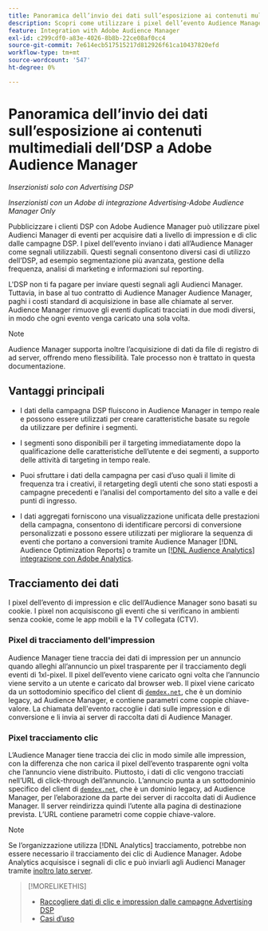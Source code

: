 ```yaml
---
title: Panoramica dell’invio dei dati sull’esposizione ai contenuti multimediali dell’DSP a Adobe Audience Manager
description: Scopri come utilizzare i pixel dell’evento Audience Manager per acquisire dati a livello di impression e clic dalle campagne Advertising DSP
feature: Integration with Adobe Audience Manager
exl-id: c299cdf0-a83e-4026-8b8b-22ce08af0cc4
source-git-commit: 7e614ecb517515217d812926f61ca10437820efd
workflow-type: tm+mt
source-wordcount: '547'
ht-degree: 0%

---
```


# Panoramica dell’invio dei dati sull’esposizione ai contenuti multimediali dell’DSP a Adobe Audience Manager

*Inserzionisti solo con Advertising DSP*

*Inserzionisti con un Adobe di integrazione Advertising-Adobe Audience Manager Only*

Pubblicizzare i clienti DSP con Adobe Audience Manager può utilizzare pixel Audienci Manager di eventi per acquisire dati a livello di impression e di clic dalle campagne DSP. I pixel dell’evento inviano i dati all’Audience Manager come segnali utilizzabili. Questi segnali consentono diversi casi di utilizzo dell’DSP, ad esempio segmentazione più avanzata, gestione della frequenza, analisi di marketing e informazioni sul reporting.

L&#39;DSP non ti fa pagare per inviare questi segnali agli Audienci Manager. Tuttavia, in base al tuo contratto di Audience Manager Audience Manager, paghi i costi standard di acquisizione in base alle chiamate al server. Audience Manager rimuove gli eventi duplicati tracciati in due modi diversi, in modo che ogni evento venga caricato una sola volta.

>[!NOTE]
>
> Audience Manager supporta inoltre l’acquisizione di dati da file di registro di ad server, offrendo meno flessibilità. Tale processo non è trattato in questa documentazione.

## Vantaggi principali

* I dati della campagna DSP fluiscono in Audience Manager in tempo reale e possono essere utilizzati per creare caratteristiche basate su regole da utilizzare per definire i segmenti.

* I segmenti sono disponibili per il targeting immediatamente dopo la qualificazione delle caratteristiche dell’utente e dei segmenti, a supporto delle attività di targeting in tempo reale.

* Puoi sfruttare i dati della campagna per casi d’uso quali il limite di frequenza tra i creativi, il retargeting degli utenti che sono stati esposti a campagne precedenti e l’analisi del comportamento del sito a valle e dei punti di ingresso.

* I dati aggregati forniscono una visualizzazione unificata delle prestazioni della campagna, consentono di identificare percorsi di conversione personalizzati e possono essere utilizzati per migliorare la sequenza di eventi che portano a conversioni tramite Audience Manager [!DNL Audience Optimization Reports] o tramite un [[!DNL Audience Analytics] integrazione con Adobe Analytics](/help/integrations/audience-manager/audience-analytics.md).

## Tracciamento dei dati

I pixel dell’evento di impression e clic dell’Audience Manager sono basati su cookie. I pixel non acquisiscono gli eventi che si verificano in ambienti senza cookie, come le app mobili e la TV collegata (CTV).

### Pixel di tracciamento dell&#39;impression

Audience Manager tiene traccia dei dati di impression per un annuncio quando alleghi all’annuncio un pixel trasparente per il tracciamento degli eventi di 1xl-pixel. Il pixel dell’evento viene caricato ogni volta che l’annuncio viene servito a un utente e caricato dal browser web. Il pixel viene caricato da un sottodominio specifico del client di [`demdex.net`](https://experienceleague.adobe.com/docs/audience-manager/user-guide/reference/demdex-calls.html), che è un dominio legacy, ad Audience Manager, e contiene parametri come coppie chiave-valore. La chiamata dell&#39;evento raccoglie i dati sulle impression e di conversione e li invia ai server di raccolta dati di Audience Manager.

### Pixel tracciamento clic

L’Audience Manager tiene traccia dei clic in modo simile alle impression, con la differenza che non carica il pixel dell’evento trasparente ogni volta che l’annuncio viene distribuito. Piuttosto, i dati di clic vengono tracciati nell’URL di click-through dell’annuncio. L’annuncio punta a un sottodominio specifico del client di [`demdex.net`](https://experienceleague.adobe.com/docs/audience-manager/user-guide/reference/demdex-calls.html), che è un dominio legacy, ad Audience Manager, per l’elaborazione da parte dei server di raccolta dati di Audience Manager. Il server reindirizza quindi l’utente alla pagina di destinazione prevista. L’URL contiene parametri come coppie chiave-valore.

>[!NOTE]
>
>Se l’organizzazione utilizza [!DNL Analytics] tracciamento, potrebbe non essere necessario il tracciamento dei clic di Audience Manager. Adobe Analytics acquisisce i segnali di clic e può inviarli agli Audienci Manager tramite [inoltro lato server](https://experienceleague.adobe.com/docs/analytics/admin/admin-tools/server-side-forwarding/ssf.html).

>[!MORELIKETHIS]
>
>* [Raccogliere dati di clic e impression dalle campagne Advertising DSP](collect.md)
>* [Casi d’uso](use-cases.md)

